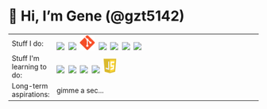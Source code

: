 # 👋 Hi, I’m Gene (@gzt5142)
<table>
  <tr>
    <td>Stuff I do:</td>
    <td width=600px>
      <a href="https://www.python.org/"><img height='30' src='https://docs.python.org/3/_static/py.svg'></a>&nbsp;
      <a href="https://jupyter.org/"><img height = '30' src='https://jupyter.org/assets/logos/logomark-orangebody-greyplanets.svg'></a>&nbsp;
      <a href="https://git-scm.com/"><img height='30' src='https://github.com/git/git-scm.com/blob/main/public/favicon.png'><a>&nbsp;
      <a href="https://github.com"><img height='30' src="https://github.githubassets.com/images/modules/logos_page/GitHub-Mark.png"></a>&nbsp;
      <a href="https://gitlab.com"><img height='30' src='https://about.gitlab.com/images/press/press-kit-icon.svg'></a>&nbsp;
      <a href="https://www.qgis.org/"> <img height='30' src='https://www.qgis.org/en/_static/logo.png'></a>&nbsp;
      <a href="https://www.esri.com"><img height='30' src="https://www.esri.com/content/dam/esrisites/en-us/common/icons/product-logos/ArcGIS-Pro.png"></a>&nbsp;
    </td>
  </tr>
  <tr>
    <td>Stuff I'm learning to do:</td>
    <td>
        <a href='https://blender.org/'><img height='30' src='https://download.blender.org/branding/square/blender_icon_256x256.png'></a>&nbsp;
        <a href='https://gdal.org/'><img height='30' src='https://gdal.org/_static/gdalicon.png'></a>&nbsp;
        <a href="https://www.w3.org/"><img height='30' src='https://www.w3.org/html/logo/downloads/HTML5_Badge.svg'></a>&nbsp;
        <a href="https://www.w3.org/Style/CSS/"><img height='30' src="https://upload.wikimedia.org/wikipedia/commons/6/62/CSS3_logo.svg"></a>&nbsp;
        <a href='https://www.ecma-international.org/publications-and-standards/standards/ecma-262/'> <img height='30' src='JS_logo.png'></a>&nbsp;
    </td>
  </tr>
  <tr>
    <td>Long-term aspirations:</td>
    <td>
      gimme a sec... 
    </td>
  </tr>
</table>
